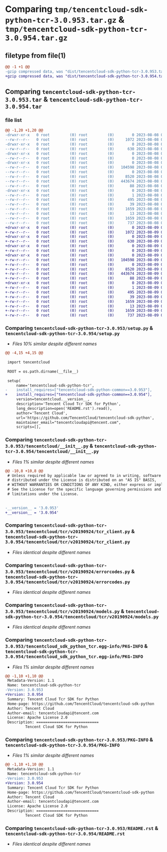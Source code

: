 # Comparing `tmp/tencentcloud-sdk-python-tcr-3.0.953.tar.gz` & `tmp/tencentcloud-sdk-python-tcr-3.0.954.tar.gz`

## filetype from file(1)

```diff
@@ -1 +1 @@
-gzip compressed data, was "dist/tencentcloud-sdk-python-tcr-3.0.953.tar", last modified: Tue Aug  8 00:33:13 2023, max compression
+gzip compressed data, was "dist/tencentcloud-sdk-python-tcr-3.0.954.tar", last modified: Wed Aug  9 00:33:24 2023, max compression
```

## Comparing `tencentcloud-sdk-python-tcr-3.0.953.tar` & `tencentcloud-sdk-python-tcr-3.0.954.tar`

### file list

```diff
@@ -1,20 +1,20 @@
-drwxr-xr-x   0 root         (0) root         (0)        0 2023-08-08 00:33:13.000000 tencentcloud-sdk-python-tcr-3.0.953/
--rw-r--r--   0 root         (0) root         (0)     1072 2023-08-08 00:33:13.000000 tencentcloud-sdk-python-tcr-3.0.953/setup.py
-drwxr-xr-x   0 root         (0) root         (0)        0 2023-08-08 00:33:13.000000 tencentcloud-sdk-python-tcr-3.0.953/tencentcloud/
--rw-r--r--   0 root         (0) root         (0)      630 2023-08-08 00:33:13.000000 tencentcloud-sdk-python-tcr-3.0.953/tencentcloud/__init__.py
-drwxr-xr-x   0 root         (0) root         (0)        0 2023-08-08 00:33:13.000000 tencentcloud-sdk-python-tcr-3.0.953/tencentcloud/tcr/
--rw-r--r--   0 root         (0) root         (0)        0 2023-08-08 00:33:13.000000 tencentcloud-sdk-python-tcr-3.0.953/tencentcloud/tcr/__init__.py
-drwxr-xr-x   0 root         (0) root         (0)        0 2023-08-08 00:33:13.000000 tencentcloud-sdk-python-tcr-3.0.953/tencentcloud/tcr/v20190924/
--rw-r--r--   0 root         (0) root         (0)   104598 2023-08-08 00:33:13.000000 tencentcloud-sdk-python-tcr-3.0.953/tencentcloud/tcr/v20190924/tcr_client.py
--rw-r--r--   0 root         (0) root         (0)        0 2023-08-08 00:33:13.000000 tencentcloud-sdk-python-tcr-3.0.953/tencentcloud/tcr/v20190924/__init__.py
--rw-r--r--   0 root         (0) root         (0)     8520 2023-08-08 00:33:13.000000 tencentcloud-sdk-python-tcr-3.0.953/tencentcloud/tcr/v20190924/errorcodes.py
--rw-r--r--   0 root         (0) root         (0)   443674 2023-08-08 00:33:13.000000 tencentcloud-sdk-python-tcr-3.0.953/tencentcloud/tcr/v20190924/models.py
--rw-r--r--   0 root         (0) root         (0)       88 2023-08-08 00:33:13.000000 tencentcloud-sdk-python-tcr-3.0.953/setup.cfg
-drwxr-xr-x   0 root         (0) root         (0)        0 2023-08-08 00:33:13.000000 tencentcloud-sdk-python-tcr-3.0.953/tencentcloud_sdk_python_tcr.egg-info/
--rw-r--r--   0 root         (0) root         (0)        1 2023-08-08 00:33:13.000000 tencentcloud-sdk-python-tcr-3.0.953/tencentcloud_sdk_python_tcr.egg-info/dependency_links.txt
--rw-r--r--   0 root         (0) root         (0)      495 2023-08-08 00:33:13.000000 tencentcloud-sdk-python-tcr-3.0.953/tencentcloud_sdk_python_tcr.egg-info/SOURCES.txt
--rw-r--r--   0 root         (0) root         (0)       39 2023-08-08 00:33:13.000000 tencentcloud-sdk-python-tcr-3.0.953/tencentcloud_sdk_python_tcr.egg-info/requires.txt
--rw-r--r--   0 root         (0) root         (0)     1659 2023-08-08 00:33:13.000000 tencentcloud-sdk-python-tcr-3.0.953/tencentcloud_sdk_python_tcr.egg-info/PKG-INFO
--rw-r--r--   0 root         (0) root         (0)       13 2023-08-08 00:33:13.000000 tencentcloud-sdk-python-tcr-3.0.953/tencentcloud_sdk_python_tcr.egg-info/top_level.txt
--rw-r--r--   0 root         (0) root         (0)     1659 2023-08-08 00:33:13.000000 tencentcloud-sdk-python-tcr-3.0.953/PKG-INFO
--rw-r--r--   0 root         (0) root         (0)      737 2023-08-08 00:33:13.000000 tencentcloud-sdk-python-tcr-3.0.953/README.rst
+drwxr-xr-x   0 root         (0) root         (0)        0 2023-08-09 00:33:24.000000 tencentcloud-sdk-python-tcr-3.0.954/
+-rw-r--r--   0 root         (0) root         (0)     1072 2023-08-09 00:33:24.000000 tencentcloud-sdk-python-tcr-3.0.954/setup.py
+drwxr-xr-x   0 root         (0) root         (0)        0 2023-08-09 00:33:24.000000 tencentcloud-sdk-python-tcr-3.0.954/tencentcloud/
+-rw-r--r--   0 root         (0) root         (0)      630 2023-08-09 00:33:24.000000 tencentcloud-sdk-python-tcr-3.0.954/tencentcloud/__init__.py
+drwxr-xr-x   0 root         (0) root         (0)        0 2023-08-09 00:33:24.000000 tencentcloud-sdk-python-tcr-3.0.954/tencentcloud/tcr/
+-rw-r--r--   0 root         (0) root         (0)        0 2023-08-09 00:33:24.000000 tencentcloud-sdk-python-tcr-3.0.954/tencentcloud/tcr/__init__.py
+drwxr-xr-x   0 root         (0) root         (0)        0 2023-08-09 00:33:24.000000 tencentcloud-sdk-python-tcr-3.0.954/tencentcloud/tcr/v20190924/
+-rw-r--r--   0 root         (0) root         (0)   104598 2023-08-09 00:33:24.000000 tencentcloud-sdk-python-tcr-3.0.954/tencentcloud/tcr/v20190924/tcr_client.py
+-rw-r--r--   0 root         (0) root         (0)        0 2023-08-09 00:33:24.000000 tencentcloud-sdk-python-tcr-3.0.954/tencentcloud/tcr/v20190924/__init__.py
+-rw-r--r--   0 root         (0) root         (0)     8520 2023-08-09 00:33:24.000000 tencentcloud-sdk-python-tcr-3.0.954/tencentcloud/tcr/v20190924/errorcodes.py
+-rw-r--r--   0 root         (0) root         (0)   443674 2023-08-09 00:33:24.000000 tencentcloud-sdk-python-tcr-3.0.954/tencentcloud/tcr/v20190924/models.py
+-rw-r--r--   0 root         (0) root         (0)       88 2023-08-09 00:33:24.000000 tencentcloud-sdk-python-tcr-3.0.954/setup.cfg
+drwxr-xr-x   0 root         (0) root         (0)        0 2023-08-09 00:33:24.000000 tencentcloud-sdk-python-tcr-3.0.954/tencentcloud_sdk_python_tcr.egg-info/
+-rw-r--r--   0 root         (0) root         (0)        1 2023-08-09 00:33:24.000000 tencentcloud-sdk-python-tcr-3.0.954/tencentcloud_sdk_python_tcr.egg-info/dependency_links.txt
+-rw-r--r--   0 root         (0) root         (0)      495 2023-08-09 00:33:24.000000 tencentcloud-sdk-python-tcr-3.0.954/tencentcloud_sdk_python_tcr.egg-info/SOURCES.txt
+-rw-r--r--   0 root         (0) root         (0)       39 2023-08-09 00:33:24.000000 tencentcloud-sdk-python-tcr-3.0.954/tencentcloud_sdk_python_tcr.egg-info/requires.txt
+-rw-r--r--   0 root         (0) root         (0)     1659 2023-08-09 00:33:24.000000 tencentcloud-sdk-python-tcr-3.0.954/tencentcloud_sdk_python_tcr.egg-info/PKG-INFO
+-rw-r--r--   0 root         (0) root         (0)       13 2023-08-09 00:33:24.000000 tencentcloud-sdk-python-tcr-3.0.954/tencentcloud_sdk_python_tcr.egg-info/top_level.txt
+-rw-r--r--   0 root         (0) root         (0)     1659 2023-08-09 00:33:24.000000 tencentcloud-sdk-python-tcr-3.0.954/PKG-INFO
+-rw-r--r--   0 root         (0) root         (0)      737 2023-08-09 00:33:24.000000 tencentcloud-sdk-python-tcr-3.0.954/README.rst
```

### Comparing `tencentcloud-sdk-python-tcr-3.0.953/setup.py` & `tencentcloud-sdk-python-tcr-3.0.954/setup.py`

 * *Files 10% similar despite different names*

```diff
@@ -4,15 +4,15 @@
 
 import tencentcloud
 
 ROOT = os.path.dirname(__file__)
 
 setup(
     name='tencentcloud-sdk-python-tcr',
-    install_requires=["tencentcloud-sdk-python-common==3.0.953"],
+    install_requires=["tencentcloud-sdk-python-common==3.0.954"],
     version=tencentcloud.__version__,
     description='Tencent Cloud Tcr SDK for Python',
     long_description=open('README.rst').read(),
     author='Tencent Cloud',
     url='https://github.com/TencentCloud/tencentcloud-sdk-python',
     maintainer_email="tencentcloudapi@tencent.com",
     scripts=[],
```

### Comparing `tencentcloud-sdk-python-tcr-3.0.953/tencentcloud/__init__.py` & `tencentcloud-sdk-python-tcr-3.0.954/tencentcloud/__init__.py`

 * *Files 1% similar despite different names*

```diff
@@ -10,8 +10,8 @@
 # Unless required by applicable law or agreed to in writing, software
 # distributed under the License is distributed on an "AS IS" BASIS,
 # WITHOUT WARRANTIES OR CONDITIONS OF ANY KIND, either express or implied.
 # See the License for the specific language governing permissions and
 # limitations under the License.
 
 
-__version__ = '3.0.953'
+__version__ = '3.0.954'
```

### Comparing `tencentcloud-sdk-python-tcr-3.0.953/tencentcloud/tcr/v20190924/tcr_client.py` & `tencentcloud-sdk-python-tcr-3.0.954/tencentcloud/tcr/v20190924/tcr_client.py`

 * *Files identical despite different names*

### Comparing `tencentcloud-sdk-python-tcr-3.0.953/tencentcloud/tcr/v20190924/errorcodes.py` & `tencentcloud-sdk-python-tcr-3.0.954/tencentcloud/tcr/v20190924/errorcodes.py`

 * *Files identical despite different names*

### Comparing `tencentcloud-sdk-python-tcr-3.0.953/tencentcloud/tcr/v20190924/models.py` & `tencentcloud-sdk-python-tcr-3.0.954/tencentcloud/tcr/v20190924/models.py`

 * *Files identical despite different names*

### Comparing `tencentcloud-sdk-python-tcr-3.0.953/tencentcloud_sdk_python_tcr.egg-info/PKG-INFO` & `tencentcloud-sdk-python-tcr-3.0.954/tencentcloud_sdk_python_tcr.egg-info/PKG-INFO`

 * *Files 1% similar despite different names*

```diff
@@ -1,10 +1,10 @@
 Metadata-Version: 1.1
 Name: tencentcloud-sdk-python-tcr
-Version: 3.0.953
+Version: 3.0.954
 Summary: Tencent Cloud Tcr SDK for Python
 Home-page: https://github.com/TencentCloud/tencentcloud-sdk-python
 Author: Tencent Cloud
 Author-email: tencentcloudapi@tencent.com
 License: Apache License 2.0
 Description: ============================
         Tencent Cloud SDK for Python
```

### Comparing `tencentcloud-sdk-python-tcr-3.0.953/PKG-INFO` & `tencentcloud-sdk-python-tcr-3.0.954/PKG-INFO`

 * *Files 1% similar despite different names*

```diff
@@ -1,10 +1,10 @@
 Metadata-Version: 1.1
 Name: tencentcloud-sdk-python-tcr
-Version: 3.0.953
+Version: 3.0.954
 Summary: Tencent Cloud Tcr SDK for Python
 Home-page: https://github.com/TencentCloud/tencentcloud-sdk-python
 Author: Tencent Cloud
 Author-email: tencentcloudapi@tencent.com
 License: Apache License 2.0
 Description: ============================
         Tencent Cloud SDK for Python
```

### Comparing `tencentcloud-sdk-python-tcr-3.0.953/README.rst` & `tencentcloud-sdk-python-tcr-3.0.954/README.rst`

 * *Files identical despite different names*

